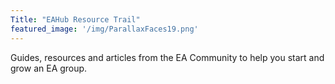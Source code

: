 ```yaml
---
Title: "EAHub Resource Trail"
featured_image: '/img/ParallaxFaces19.png'
---
```

Guides, resources and articles from the EA Community to help you start and grow an EA group.

